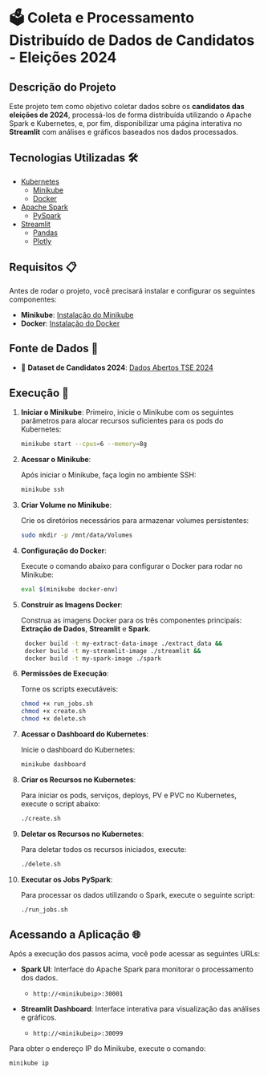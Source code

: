 # 🗳️ Coleta e Processamento Distribuído de Dados de Candidatos - Eleições 2024 

## Descrição do Projeto

Este projeto tem como objetivo coletar dados sobre os **candidatos das eleições de 2024**, processá-los de forma distribuída utilizando o Apache Spark e Kubernetes, e, por fim, disponibilizar uma página interativa no **Streamlit** com análises e gráficos baseados nos dados processados.

## Tecnologias Utilizadas 🛠️

- [Kubernetes](https://kubernetes.io/)
  - [Minikube](https://minikube.sigs.k8s.io/docs/)
  - [Docker](https://www.docker.com/)
- [Apache Spark](https://spark.apache.org/)
  - [PySpark](https://spark.apache.org/docs/latest/api/python/index.html) 
- [Streamlit](https://streamlit.io/)
  - [Pandas](https://pandas.pydata.org/)
  - [Plotly](https://plotly.com/)

## Requisitos 📋

Antes de rodar o projeto, você precisará instalar e configurar os seguintes componentes:

- **Minikube**: [Instalação do Minikube](https://minikube.sigs.k8s.io/docs/)
- **Docker**: [Instalação do Docker](https://docs.docker.com/get-docker/)

## Fonte de Dados :floppy_disk:

- :link: **Dataset de Candidatos 2024**: [Dados Abertos TSE 2024](https://dadosabertos.tse.jus.br/dataset/candidatos-2024) 

## Execução 🚀

1. **Iniciar o Minikube**:
   Primeiro, inicie o Minikube com os seguintes parâmetros para alocar recursos suficientes para os pods do Kubernetes:

   ```bash
   minikube start --cpus=6 --memory=8g
   ```

2. **Acessar o Minikube**:

   Após iniciar o Minikube, faça login no ambiente SSH:

   ```bash
   minikube ssh
   ```

3. **Criar Volume no Minikube**:

   Crie os diretórios necessários para armazenar volumes persistentes:

   ```bash
   sudo mkdir -p /mnt/data/Volumes
   ```

4. **Configuração do Docker**:

   Execute o comando abaixo para configurar o Docker para rodar no Minikube:

   ```bash
   eval $(minikube docker-env)
   ```

5. **Construir as Imagens Docker**:

   Construa as imagens Docker para os três componentes principais: **Extração de Dados**, **Streamlit** e **Spark**.

   ```bash
    docker build -t my-extract-data-image ./extract_data &&
    docker build -t my-streamlit-image ./streamlit && 
    docker build -t my-spark-image ./spark
   ```

6. **Permissões de Execução**:

   Torne os scripts executáveis:

   ```bash
   chmod +x run_jobs.sh
   chmod +x create.sh
   chmod +x delete.sh
   ```

7. **Acessar o Dashboard do Kubernetes**:

   Inicie o dashboard do Kubernetes:

   ```bash
   minikube dashboard
   ```

8. **Criar os Recursos no Kubernetes**:

   Para iniciar os pods, serviços, deploys, PV e PVC no Kubernetes, execute o script abaixo:

   ```bash
   ./create.sh
   ```

9. **Deletar os Recursos no Kubernetes**:

   Para deletar todos os recursos iniciados, execute:

   ```bash
   ./delete.sh
   ```

10. **Executar os Jobs PySpark**:

    Para processar os dados utilizando o Spark, execute o seguinte script:

    ```bash
    ./run_jobs.sh
    ```

## Acessando a Aplicação 🌐

Após a execução dos passos acima, você pode acessar as seguintes URLs:

- **Spark UI**: Interface do Apache Spark para monitorar o processamento dos dados.
  - `http://<minikubeip>:30001`

- **Streamlit Dashboard**: Interface interativa para visualização das análises e gráficos.
  - `http://<minikubeip>:30099`

Para obter o endereço IP do Minikube, execute o comando:

```bash
minikube ip
```